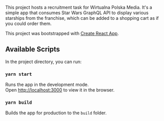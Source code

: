 This project hosts a recruitment task for Wirtualna Polska Media. It's a simple app that consumes Star Wars GraphQL API to display various starships from the franchise, which can be added to a shopping cart as if you could order them.

This project was bootstrapped with [Create React App](https://github.com/facebook/create-react-app).

## Available Scripts

In the project directory, you can run:

### `yarn start`

Runs the app in the development mode.<br />
Open [http://localhost:3000](http://localhost:3000) to view it in the browser.

### `yarn build`

Builds the app for production to the `build` folder.<br />
